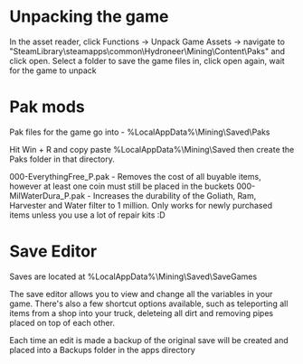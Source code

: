 # Unpacking the game

In the asset reader, click Functions -> Unpack Game Assets -> navigate to "SteamLibrary\steamapps\common\Hydroneer\Mining\Content\Paks" and click open. Select a folder to save the game files in, click open again, wait for the game to unpack

# Pak mods

Pak files for the game go into - %LocalAppData%\Mining\Saved\Paks

Hit Win + R and copy paste %LocalAppData%\Mining\Saved then create the Paks folder in that directory.

000-EverythingFree_P.pak - Removes the cost of all buyable items, however at least one coin must still be placed in the buckets
000-MilWaterDura_P.pak - Increases the durability of the Goliath, Ram, Harvester and Water filter to 1 million. Only works for newly purchased items unless you use a lot of repair kits :D

# Save Editor
Saves are located at %LocalAppData%\Mining\Saved\SaveGames

The save editor allows you to view and change all the variables in your game. There's also a few shortcut options available, such as teleporting all items from a shop into your truck, deleteing all dirt and removing pipes placed on top of each other.

Each time an edit is made a backup of the original save will be created and placed into a Backups folder in the apps directory
